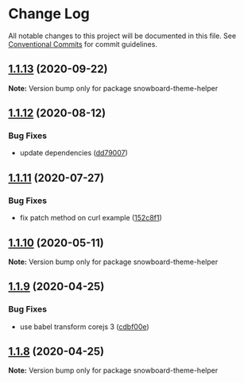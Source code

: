 # Change Log

All notable changes to this project will be documented in this file.
See [Conventional Commits](https://conventionalcommits.org) for commit guidelines.

## [1.1.13](https://github.com/bukalapak/snowboard/compare/snowboard-theme-helper@1.1.12...snowboard-theme-helper@1.1.13) (2020-09-22)

**Note:** Version bump only for package snowboard-theme-helper





## [1.1.12](https://github.com/bukalapak/snowboard/compare/snowboard-theme-helper@1.1.11...snowboard-theme-helper@1.1.12) (2020-08-12)


### Bug Fixes

* update dependencies ([dd79007](https://github.com/bukalapak/snowboard/commit/dd79007450a6a461849cd6dacfaa9eda00917c90))





## [1.1.11](https://github.com/bukalapak/snowboard/compare/snowboard-theme-helper@1.1.10...snowboard-theme-helper@1.1.11) (2020-07-27)


### Bug Fixes

* fix patch method on curl example ([152c8f1](https://github.com/bukalapak/snowboard/commit/152c8f1c572d4ab77576555f92520fd0a16e2eec))





## [1.1.10](https://github.com/bukalapak/snowboard/compare/snowboard-theme-helper@1.1.9...snowboard-theme-helper@1.1.10) (2020-05-11)

**Note:** Version bump only for package snowboard-theme-helper





## [1.1.9](https://github.com/bukalapak/snowboard/compare/snowboard-theme-helper@1.1.8...snowboard-theme-helper@1.1.9) (2020-04-25)


### Bug Fixes

* use babel transform corejs 3 ([cdbf00e](https://github.com/bukalapak/snowboard/commit/cdbf00e5f5911c4a49f6c2254a2dd1c7a87b0ace))





## [1.1.8](https://github.com/bukalapak/snowboard/compare/snowboard-theme-helper@1.1.7...snowboard-theme-helper@1.1.8) (2020-04-25)

**Note:** Version bump only for package snowboard-theme-helper
